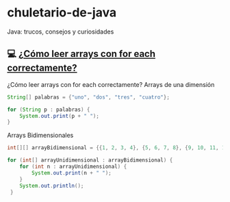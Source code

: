 # chuletario-de-java
Java: trucos, consejos y curiosidades


## :computer: [¿Cómo leer arrays con for each correctamente?](#for-each)


<a name="for-each"></a>¿Cómo leer arrays con for each correctamente?
Arrays de una dimensión
```java
String[] palabras = {"uno", "dos", "tres", "cuatro"};

for (String p : palabras) {
    System.out.print(p + " ");
}
```
Arrays Bidimensionales
```java
int[][] arrayBidimensional = {{1, 2, 3, 4}, {5, 6, 7, 8}, {9, 10, 11, 12}};

for (int[] arrayUnidimensional : arrayBidimensional) {
    for (int n : arrayUnidimensional) {
        System.out.print(n + " ");
    }
    System.out.println();
 }
```
